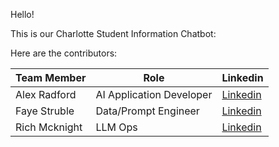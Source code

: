 Hello!

This is our Charlotte Student Information Chatbot:

Here are the contributors:

|Team Member |Role                    |Linkedin|
|------------|------------------------|---------------------------------------------------------|
|Alex Radford|AI Application Developer|[Linkedin](https://www.linkedin.com/in/alexjamesradford/)|
|Faye Struble|Data/Prompt Engineer|[Linkedin](https://www.linkedin.com/in/fayestruble/)|
|Rich Mcknight|LLM Ops|[Linkedin](https://www.linkedin.com/in/richmcknight/)|